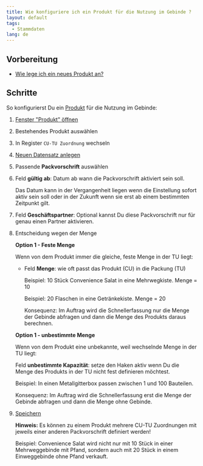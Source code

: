 ```yaml
---
title: Wie konfiguriere ich ein Produkt für die Nutzung im Gebinde ?
layout: default
tags:
  - Stammdaten
lang: de
---
```

## Vorbereitung
- [Wie lege ich ein neues Produkt an?](Wie_lege_ich_ein_neues_Produkt_an)


## Schritte

So konfigurierst Du ein [Produkt](Wie_lege_ich_ein_neues_Produkt_an) für die Nutzung im Gebinde: 
	
1. [Fenster "Produkt" öffnen](Wie_finde_und_öffne_ich_ein_Fenster)
1. Bestehendes Produkt auswählen
1. In Register `CU-TU Zuordnung` wechseln
1. [Neuen Datensatz anlegen](Wie_lege_ich_einen_neuen_datensatz_an)
1. Passende **Packvorschrift** auswählen
1. Feld **gültig ab**: Datum ab wann die Packvorschrift aktiviert sein soll. 

   Das Datum kann in der Vergangenheit liegen wenn die Einstellung sofort aktiv sein soll oder in der Zukunft wenn sie erst ab einem bestimmten Zeitpunkt gilt.

1. Feld **Geschäftspartner**: Optional kannst Du diese Packvorschrift nur für genau einen Partner aktivieren.
1. Entscheidung wegen der Menge
    
   **Option 1 - Feste Menge**

   Wenn von dem Produkt immer die gleiche, feste Menge in der TU liegt:
   
   - Feld **Menge**: wie oft passt das Produkt (CU) in die Packung (TU)
   
      Beispiel: 10 Stück Convenience Salat in eine Mehrwegkiste. Menge = 10
   
      Beispiel: 20 Flaschen in eine Getränkekiste. Menge = 20
   
      Konsequenz: Im Auftrag wird die Schnellerfassung nur die Menge der Gebinde abfragen und dann die Menge des Produkts daraus berechnen.

   **Option 1 - unbestimmte Menge**

   Wenn von dem Produkt eine unbekannte, weil wechselnde Menge in der TU liegt:

   Feld **unbestimmte Kapazität**: setze den Haken aktiv wenn Du die Menge des Produkts in der TU nicht fest definieren möchtest.

   Beispiel: In einen Metallgitterbox passen zwischen 1 und 100 Bauteilen.

   Konsequenz: Im Auftrag wird die Schnellerfassung erst die Menge der Gebinde abfragen und dann die Menge ohne Gebinde.
 
1. [Speichern](Wie_lege_ich_einen_neuen_datensatz_an)

   **Hinweis:** Es können zu einem Produkt mehrere CU-TU Zuordnungen mit jeweils einer anderen Packvorschrift definiert werden!
   
   Beispiel: Convenience Salat wird nicht nur mit 10 Stück in einer Mehrweggebinde mit Pfand, sondern auch mit 20 Stück in einem Einweggebinde ohne Pfand verkauft.